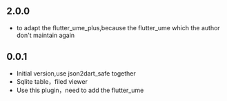 ## 2.0.0

- to adapt the flutter_ume_plus,because the flutter_ume which the author don't maintain again


## 0.0.1

- Initial version,use json2dart_safe together
- Sqlite table，filed viewer
- Use this plugin，need to add the flutter_ume